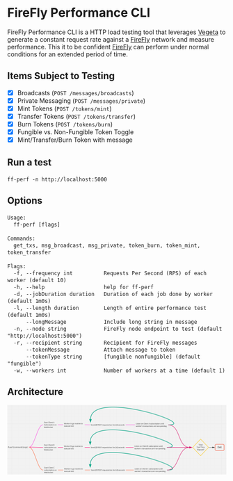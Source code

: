 # FireFly Performance CLI

FireFly Performance CLI is a HTTP load testing tool that leverages [Vegeta](https://github.com/tsenart/vegeta) to generate a constant request rate against a [FireFly](https://github.com/hyperledger/firefly) network and measure performance. This it to be confident [FireFly](https://github.com/hyperledger/firefly) can perform under normal conditions for an extended period of time.

## Items Subject to Testing

- [x] Broadcasts (`POST /messages/broadcasts`)
- [x] Private Messaging (`POST /messages/private`)
- [x] Mint Tokens (`POST /tokens/mint`)
- [x] Transfer Tokens (`POST /tokens/transfer`)
- [x] Burn Tokens (`POST /tokens/burn`)
- [x] Fungible vs. Non-Fungible Token Toggle
- [x] Mint/Transfer/Burn Token with message

## Run a test

`ff-perf -n http://localhost:5000`

## Options

```shell
Usage:
  ff-perf [flags]

Commands:
  get_txs, msg_broadcast, msg_private, token_burn, token_mint, token_transfer

Flags:
  -f, --frequency int          Requests Per Second (RPS) of each worker (default 10)
  -h, --help                   help for ff-perf
  -d, --jobDuration duration   Duration of each job done by worker (default 1m0s)
  -l, --length duration        Length of entire performance test (default 1m0s)
      --longMessage            Include long string in message
  -n, --node string            FireFly node endpoint to test (default "http://localhost:5000")
  -r, --recipient string       Recipient for FireFly messages
      --tokenMessage           Attach message to token
      --tokenType string       [fungible nonfungible] (default "fungible")
  -w, --workers int            Number of workers at a time (default 1)
```

## Architecture

![Architecture](./images/architecture.png)
